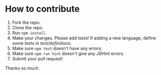How to contribute
=================

1. Fork the repo.
1. Clone the repo.
1. Run `npm install`.
1. Make your changes. Please add tests! If adding a new language, define some tests in *test/definitions*.
1. Make sure `npm test` doesn't have any errors.
1. Make sure `npm run hint` doesn't give any JSHint errors.
1. Submit your pull request!

Thanks so much.

